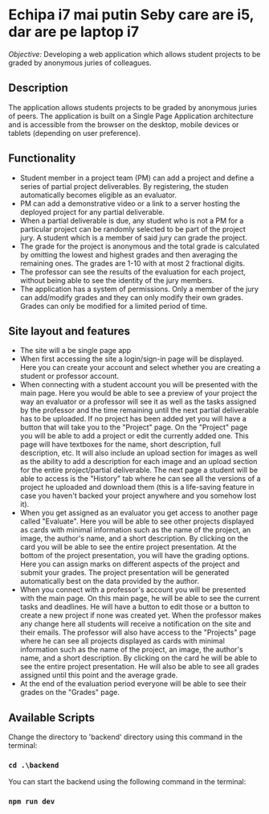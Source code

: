 # Echipa i7 mai putin Seby care are i5, dar are pe laptop i7

*Objective:* Developing a web application which allows student projects to be graded by anonymous juries of colleagues.


## Description
The application allows students projects to be graded by anonymous juries of peers.
The application is built on a Single Page Application architecture and is accessible from the browser on the desktop, mobile devices or tablets (depending on user preference).

## Functionality 
- Student member in a project team (PM) can add a project and define a series of partial project deliverables. By registering, the studen automatically becomes eligible as an evaluator.
- PM can add a demonstrative video or a link to a server hosting the deployed project for any partial deliverable.
- When a partial deliverable is due, any student who is not a PM for a particular project can be randomly selected to be part of the project jury. A student which is a member of said jury can grade the project. 
- The grade for the project is anonymous and the total grade is calculated by omitting the lowest and highest grades and then averaging the remaining ones. The grades are 1-10 with at most 2 fractional digits.
- The professor can see the results of the evaluation for each project, without being able to see the identity of the jury members.
- The application has a system of permissions. Only a member of the jury can add/modify grades and they can only modify their own grades. Grades can only be modified for a limited period of time.
 
## Site layout and features
- The site will a be single page app 
- When first accessing the site a login/sign-in page will be displayed. Here you can create your account and select whether you are creating a student or professor account.
- When connecting with a student account you will be presented with the main page. Here you would be able to see a preview of your project the way an evaluator or a professor will see it as well as the tasks assigned by the professor and the time remaining until the next partial deliverable has to be uploaded. If no project has been added yet you will have a button that will take you to the "Project" page. On the "Project" page you will be able to add a project or edit the currently added one. This page will have textboxes for the name, short description, full description, etc. It will also include an upload section for images as well as the ability to add a description for each image and an upload section for the entire project/partial deliverable. The next page a student will be able to access is the "History" tab where he can see all the versions of a project he uploaded and download them (this is a life-saving feature in case you haven't backed your project anywhere and you somehow lost it).
- When you get assigned as an evaluator you get access to another page called "Evaluate". Here you will be able to see other projects displayed as cards with minimal information such as the name of the project, an image, the author's name, and a short description. By clicking on the card you will be able to see the entire project presentation. At the bottom of the project presentation, you will have the grading options. Here you can assign marks on different aspects of the project and submit your grades. The project presentation will be generated automatically best on the data provided by the author.
- When you connect with a professor's account you will be presented with the main page. On this main page, he will be able to see the current tasks and deadlines. He will have a button to edit those or a button to create a new project if none was created yet. When the professor makes any change here all students will receive a notification on the site and their emails. The professor will also have access to the "Projects" page where he can see all projects displayed as cards with minimal information such as the name of the project, an image, the author's name, and a short description. By clicking on the card he will be able to see the entire project presentation. He will also be able to see all grades assigned until this point and the average grade.
- At the end of the evaluation period everyone will be able to see their grades on the "Grades" page.

## Available Scripts

Change the directory to 'backend' directory using this command in the terminal:
### `cd .\backend`

You can start the backend using the following command in the terminal:
### `npm run dev`
